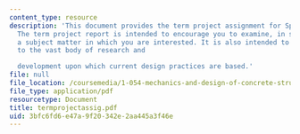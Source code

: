 ```yaml
---
content_type: resource
description: 'This document provides the term project assignment for Spring 2004.
  The term project report is intended to encourage you to examine, in some depth,
  a subject matter in which you are interested. It is also intended to introduce you
  to the vast body of research and

  development upon which current design practices are based.'
file: null
file_location: /coursemedia/1-054-mechanics-and-design-of-concrete-structures-spring-2004/3bfc6fd6e47a9f20342e2aa445a3f46e_termprojectassig.pdf
file_type: application/pdf
resourcetype: Document
title: termprojectassig.pdf
uid: 3bfc6fd6-e47a-9f20-342e-2aa445a3f46e
---
```


